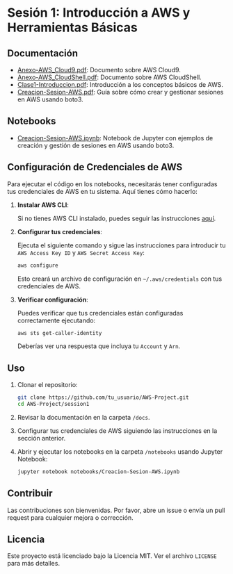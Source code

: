 
# Sesión 1: Introducción a AWS y Herramientas Básicas

## Documentación

- [Anexo-AWS_Cloud9.pdf](docs/Anexo-AWS_Cloud9.pdf): Documento sobre AWS Cloud9.
- [Anexo-AWS_CloudShell.pdf](docs/Anexo-AWS_CloudShell.pdf): Documento sobre AWS CloudShell.
- [Clase1-Introduccion.pdf](docs/Clase1-Introduccion.pdf): Introducción a los conceptos básicos de AWS.
- [Creacion-Sesion-AWS.pdf](docs/Practica-Creacion_Sesion_AWS.pdf): Guía sobre cómo crear y gestionar sesiones en AWS usando boto3.

## Notebooks

- [Creacion-Sesion-AWS.ipynb](notebooks/Creacion_Sesion_AWS.ipynb): Notebook de Jupyter con ejemplos de creación y gestión de sesiones en AWS usando boto3.

## Configuración de Credenciales de AWS

Para ejecutar el código en los notebooks, necesitarás tener configuradas tus credenciales de AWS en tu sistema. Aquí tienes cómo hacerlo:

1. **Instalar AWS CLI**:

   Si no tienes AWS CLI instalado, puedes seguir las instrucciones [aquí](https://docs.aws.amazon.com/cli/latest/userguide/install-cliv2.html).

2. **Configurar tus credenciales**:

   Ejecuta el siguiente comando y sigue las instrucciones para introducir tu `AWS Access Key ID` y `AWS Secret Access Key`:

   ```bash
   aws configure
   ```

   Esto creará un archivo de configuración en `~/.aws/credentials` con tus credenciales de AWS.

3. **Verificar configuración**:

   Puedes verificar que tus credenciales están configuradas correctamente ejecutando:

   ```bash
   aws sts get-caller-identity
   ```

   Deberías ver una respuesta que incluya tu `Account` y `Arn`.

## Uso

1. Clonar el repositorio:
   ```bash
   git clone https://github.com/tu_usuario/AWS-Project.git
   cd AWS-Project/session1
   ```

2. Revisar la documentación en la carpeta `/docs`.

3. Configurar tus credenciales de AWS siguiendo las instrucciones en la sección anterior.

4. Abrir y ejecutar los notebooks en la carpeta `/notebooks` usando Jupyter Notebook:
   ```bash
   jupyter notebook notebooks/Creacion-Sesion-AWS.ipynb
   ```

## Contribuir

Las contribuciones son bienvenidas. Por favor, abre un issue o envía un pull request para cualquier mejora o corrección.

## Licencia

Este proyecto está licenciado bajo la Licencia MIT. Ver el archivo `LICENSE` para más detalles.